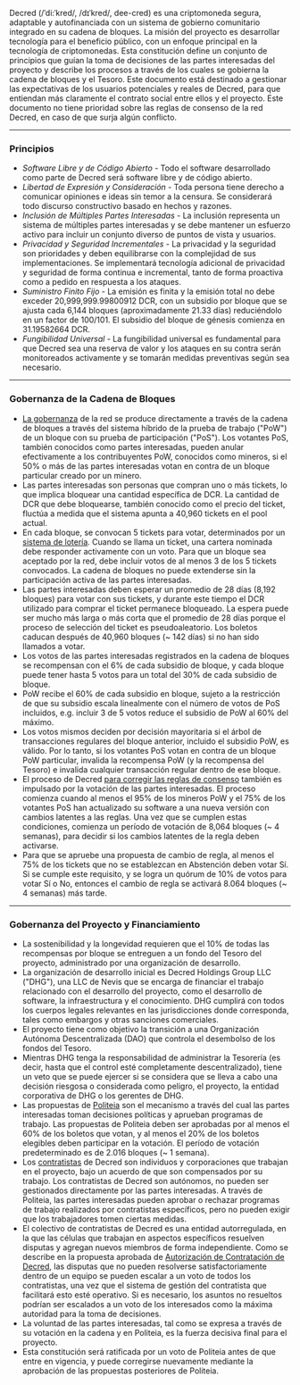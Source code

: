 Decred (/ˈdi:ˈkred/, /dɪˈkred/, dee-cred) es una criptomoneda segura, adaptable y autofinanciada con un sistema de gobierno comunitario integrado en su cadena de bloques. La misión del proyecto es desarrollar tecnología para el beneficio público, con un enfoque principal en la tecnología de criptomonedas. Esta constitución define un conjunto de principios que guían la toma de decisiones de las partes interesadas del proyecto y describe los procesos a través de los cuales se gobierna la cadena de bloques y el Tesoro. Este documento está destinado a gestionar las expectativas de los usuarios potenciales y reales de Decred, para que entiendan más claramente el contrato social entre ellos y el proyecto. Este documento no tiene prioridad sobre las reglas de consenso de la red Decred, en caso de que surja algún conflicto.

___

### Principios

* *Software Libre y de Código Abierto* - Todo el software desarrollado como parte de Decred será software libre y de código abierto.
* *Libertad de Expresión y Consideración* - Toda persona tiene derecho a comunicar opiniones e ideas sin temor a la censura. Se considerará todo discurso constructivo basado en hechos y razones.
* *Inclusión de Múltiples Partes Interesadas* - La inclusión representa un sistema de múltiples partes interesadas y se debe mantener un esfuerzo activo para incluir un conjunto diverso de puntos de vista y usuarios.
* *Privacidad y Seguridad Incrementales* - La privacidad y la seguridad son prioridades y deben equilibrarse con la complejidad de sus implementaciones. Se implementará tecnología adicional de privacidad y seguridad de forma continua e incremental, tanto de forma proactiva como a pedido en respuesta a los ataques.
* *Suministro Finito Fijo* - La emisión es finita y la emisión total no debe exceder 20,999,999.99800912 DCR, con un subsidio por bloque que se ajusta cada 6,144 bloques (aproximadamente 21.33 días) reduciéndolo en un factor de 100/101. El subsidio del bloque de génesis comienza en 31.19582664 DCR.
* *Fungibilidad Universal* - La fungibilidad universal es fundamental para que Decred sea una reserva de valor y los ataques en su contra serán monitoreados activamente y se tomarán medidas preventivas según sea necesario.

___

### Gobernanza de la Cadena de Bloques
* [La gobernanza](https://docs.decred.org/governance/overview/) de la red se produce directamente a través de la cadena de bloques a través del sistema híbrido de la prueba de trabajo ("PoW") de un bloque con su prueba de participación ("PoS"). Los votantes PoS, también conocidos como partes interesadas, pueden anular efectivamente a los contribuyentes PoW, conocidos como mineros, si el 50% o más de las partes interesadas votan en contra de un bloque particular creado por un minero.
* Las partes interesadas son personas que compran uno o más tickets, lo que implica bloquear una cantidad específica de DCR. La cantidad de DCR que debe bloquearse, también conocido como el precio del ticket, fluctúa a medida que el sistema apunta a 40,960 tickets en el pool actual.
* En cada bloque, se convocan 5 tickets para votar, determinados por un [sistema de lotería](https://docs.decred.org/proof-of-stake/overview/). Cuando se llama un ticket, una cartera nominada debe responder activamente con un voto. Para que un bloque sea aceptado por la red, debe incluir votos de al menos 3 de los 5 tickets convocados. La cadena de bloques no puede extenderse sin la participación activa de las partes interesadas.
* Las partes interesadas deben esperar un promedio de 28 días (8,192 bloques) para votar con sus tickets, y durante este tiempo el DCR utilizado para comprar el ticket permanece bloqueado. La espera puede ser mucho más larga o más corta que el promedio de 28 días porque el proceso de selección del ticket es pseudoaleatorio. Los boletos caducan después de 40,960 bloques (~ 142 días) si no han sido llamados a votar.
* Los votos de las partes interesadas registrados en la cadena de bloques se recompensan con el 6% de cada subsidio de bloque, y cada bloque puede tener hasta 5 votos para un total del 30% de cada subsidio de bloque.
* PoW recibe el 60% de cada subsidio en bloque, sujeto a la restricción de que su subsidio escala linealmente con el número de votos de PoS incluidos, e.g. incluir 3 de 5 votos reduce el subsidio de PoW al 60% del máximo.
* Los votos mismos deciden por decisión mayoritaria si el árbol de transacciones regulares del bloque anterior, incluido el subsidio PoW, es válido. Por lo tanto, si los votantes PoS votan en contra de un bloque PoW particular, invalida la recompensa PoW (y la recompensa del Tesoro) e invalida cualquier transacción regular dentro de ese bloque.
* El proceso de Decred [para corregir las reglas de consenso](https://docs.decred.org/governance/consensus-rule-voting/overview/) también es impulsado por la votación de las partes interesadas. El proceso comienza cuando al menos el 95% de los mineros PoW y el 75% de los votantes PoS han actualizado su software a una nueva versión con cambios latentes a las reglas. Una vez que se cumplen estas condiciones, comienza un período de votación de 8,064 bloques (~ 4 semanas), para decidir si los cambios latentes de la regla deben activarse.
* Para que se apruebe una propuesta de cambio de regla, al menos el 75% de los tickets que no se establezcan en Abstención deben votar Sí. Si se cumple este requisito, y se logra un quórum de 10% de votos para votar Sí o No, entonces el cambio de regla se activará 8.064 bloques (~ 4 semanas) más tarde.

___

### Gobernanza del Proyecto y Financiamiento
* La sostenibilidad y la longevidad requieren que el 10% de todas las recompensas por bloque se entreguen a un fondo del Tesoro del proyecto, administrado por una organización de desarrollo.
* La organización de desarrollo inicial es Decred Holdings Group LLC ("DHG"), una LLC de Nevis que se encarga de financiar el trabajo relacionado con el desarrollo del proyecto, como el desarrollo de software, la infraestructura y el conocimiento. DHG cumplirá con todos los cuerpos legales relevantes en las jurisdicciones donde corresponda, tales como embargos y otras sanciones comerciales.
* El proyecto tiene como objetivo la transición a una Organización Autónoma Descentralizada (DAO) que controla el desembolso de los fondos del Tesoro.
* Mientras DHG tenga la responsabilidad de administrar la Tesorería (es decir, hasta que el control esté completamente descentralizado), tiene un veto que se puede ejercer si se considera que se lleva a cabo una decisión riesgosa o considerada como peligro, el proyecto, la entidad corporativa de DHG o los gerentes de DHG.
* Las propuestas de [Politeia](https://docs.decred.org/governance/politeia/overview/) son el mecanismo a través del cual las partes interesadas toman decisiones políticas y aprueban programas de trabajo. Las propuestas de Politeia deben ser aprobadas por al menos el 60% de los boletos que votan, y al menos el 20% de los boletos elegibles deben participar en la votación. El período de votación predeterminado es de 2.016 bloques (~ 1 semana).
* Los [contratistas](https://docs.decred.org/contributing/overview/) de Decred son individuos y corporaciones que trabajan en el proyecto, bajo un acuerdo de que son compensados por su trabajo. Los contratistas de Decred son autónomos, no pueden ser gestionados directamente por las partes interesadas. A través de Politeia, las partes interesadas pueden aprobar o rechazar programas de trabajo realizados por contratistas específicos, pero no pueden exigir que los trabajadores tomen ciertas medidas.
* El colectivo de contratistas de Decred es una entidad autorregulada, en la que las células que trabajan en aspectos específicos resuelven disputas y agregan nuevos miembros de forma independiente. Como se describe en la propuesta aprobada de [Autorización de Contratación de Decred](https://proposals.decred.org/proposals/fa38a3593d9a3f6cb2478a24c25114f5097c572f6dadf24c78bb521ed10992a4), las disputas que no pueden resolverse satisfactoriamente dentro de un equipo se pueden escalar a un voto de todos los contratistas, una vez que el sistema de gestión del contratista que facilitará esto esté operativo. Si es necesario, los asuntos no resueltos podrían ser escalados a un voto de los interesados como la máxima autoridad para la toma de decisiones.
* La voluntad de las partes interesadas, tal como se expresa a través de su votación en la cadena y en Politeia, es la fuerza decisiva final para el proyecto.
* Esta constitución será ratificada por un voto de Politeia antes de que entre en vigencia, y puede corregirse nuevamente mediante la aprobación de las propuestas posteriores de Politeia.
